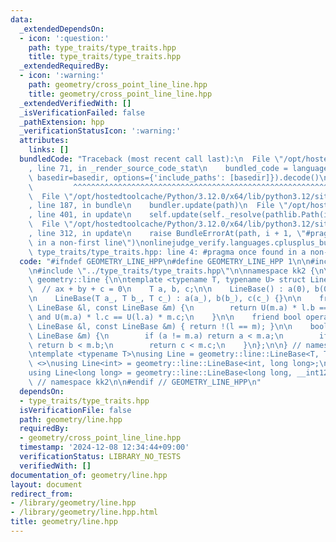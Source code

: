 ```yaml
---
data:
  _extendedDependsOn:
  - icon: ':question:'
    path: type_traits/type_traits.hpp
    title: type_traits/type_traits.hpp
  _extendedRequiredBy:
  - icon: ':warning:'
    path: geometry/cross_point_line_line.hpp
    title: geometry/cross_point_line_line.hpp
  _extendedVerifiedWith: []
  _isVerificationFailed: false
  _pathExtension: hpp
  _verificationStatusIcon: ':warning:'
  attributes:
    links: []
  bundledCode: "Traceback (most recent call last):\n  File \"/opt/hostedtoolcache/Python/3.12.0/x64/lib/python3.12/site-packages/onlinejudge_verify/documentation/build.py\"\
    , line 71, in _render_source_code_stat\n    bundled_code = language.bundle(stat.path,\
    \ basedir=basedir, options={'include_paths': [basedir]}).decode()\n          \
    \         ^^^^^^^^^^^^^^^^^^^^^^^^^^^^^^^^^^^^^^^^^^^^^^^^^^^^^^^^^^^^^^^^^^^^^^^^^^^^^^^^^\n\
    \  File \"/opt/hostedtoolcache/Python/3.12.0/x64/lib/python3.12/site-packages/onlinejudge_verify/languages/cplusplus.py\"\
    , line 187, in bundle\n    bundler.update(path)\n  File \"/opt/hostedtoolcache/Python/3.12.0/x64/lib/python3.12/site-packages/onlinejudge_verify/languages/cplusplus_bundle.py\"\
    , line 401, in update\n    self.update(self._resolve(pathlib.Path(included), included_from=path))\n\
    \  File \"/opt/hostedtoolcache/Python/3.12.0/x64/lib/python3.12/site-packages/onlinejudge_verify/languages/cplusplus_bundle.py\"\
    , line 312, in update\n    raise BundleErrorAt(path, i + 1, \"#pragma once found\
    \ in a non-first line\")\nonlinejudge_verify.languages.cplusplus_bundle.BundleErrorAt:\
    \ type_traits/type_traits.hpp: line 4: #pragma once found in a non-first line\n"
  code: "#ifndef GEOMETRY_LINE_HPP\n#define GEOMETRY_LINE_HPP 1\n\n#include <numeric>\n\
    \n#include \"../type_traits/type_traits.hpp\"\n\nnamespace kk2 {\n\nnamespace\
    \ geometry::line {\n\ntemplate <typename T, typename U> struct LineBase {\n  \
    \  // ax + by + c = 0\n    T a, b, c;\n\n    LineBase() : a(0), b(0), c(0) {}\n\
    \n    LineBase(T a_, T b_, T c_) : a(a_), b(b_), c(c_) {}\n\n    friend bool operator==(const\
    \ LineBase &l, const LineBase &m) {\n        return U(m.a) * l.b == U(l.a) * m.b\
    \ and U(m.a) * l.c == U(l.a) * m.c;\n    }\n\n    friend bool operator!=(const\
    \ LineBase &l, const LineBase &m) { return !(l == m); }\n\n    bool operator<(const\
    \ LineBase &m) {\n        if (a != m.a) return a < m.a;\n        if (b != m.b)\
    \ return b < m.b;\n        return c < m.c;\n    }\n};\n\n} // namespace geometry::line\n\
    \ntemplate <typename T>\nusing Line = geometry::line::LineBase<T, T>;\ntemplate\
    \ <>\nusing Line<int> = geometry::line::LineBase<int, long long>;\ntemplate <>\n\
    using Line<long long> = geometry::line::LineBase<long long, __int128_t>;\n\n}\
    \ // namespace kk2\n\n#endif // GEOMETRY_LINE_HPP\n"
  dependsOn:
  - type_traits/type_traits.hpp
  isVerificationFile: false
  path: geometry/line.hpp
  requiredBy:
  - geometry/cross_point_line_line.hpp
  timestamp: '2024-12-08 12:34:44+09:00'
  verificationStatus: LIBRARY_NO_TESTS
  verifiedWith: []
documentation_of: geometry/line.hpp
layout: document
redirect_from:
- /library/geometry/line.hpp
- /library/geometry/line.hpp.html
title: geometry/line.hpp
---
```

